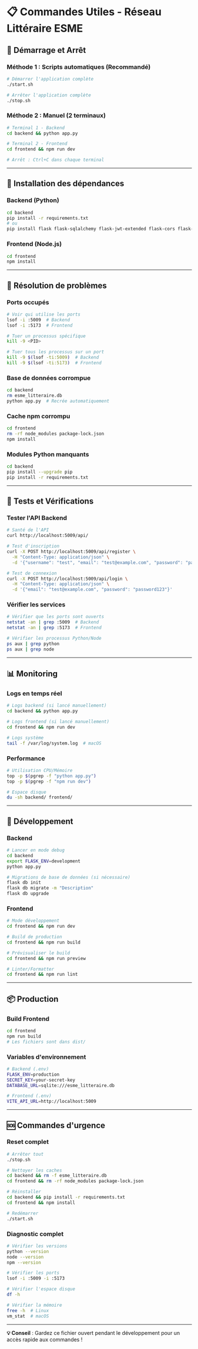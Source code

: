 # 📋 Commandes Utiles - Réseau Littéraire ESME

## 🚀 Démarrage et Arrêt

### **Méthode 1 : Scripts automatiques (Recommandé)**
```bash
# Démarrer l'application complète
./start.sh

# Arrêter l'application complète
./stop.sh
```

### **Méthode 2 : Manuel (2 terminaux)**
```bash
# Terminal 1 - Backend
cd backend && python app.py

# Terminal 2 - Frontend  
cd frontend && npm run dev

# Arrêt : Ctrl+C dans chaque terminal
```

---

## 🔧 Installation des dépendances

### **Backend (Python)**
```bash
cd backend
pip install -r requirements.txt
# ou
pip install flask flask-sqlalchemy flask-jwt-extended flask-cors flask-login flask-migrate python-dotenv
```

### **Frontend (Node.js)**
```bash
cd frontend
npm install
```

---

## 🐛 Résolution de problèmes

### **Ports occupés**
```bash
# Voir qui utilise les ports
lsof -i :5009  # Backend
lsof -i :5173  # Frontend

# Tuer un processus spécifique
kill -9 <PID>

# Tuer tous les processus sur un port
kill -9 $(lsof -ti:5009)  # Backend
kill -9 $(lsof -ti:5173)  # Frontend
```

### **Base de données corrompue**
```bash
cd backend
rm esme_litteraire.db
python app.py  # Recrée automatiquement
```

### **Cache npm corrompu**
```bash
cd frontend
rm -rf node_modules package-lock.json
npm install
```

### **Modules Python manquants**
```bash
cd backend
pip install --upgrade pip
pip install -r requirements.txt
```

---

## 🧪 Tests et Vérifications

### **Tester l'API Backend**
```bash
# Santé de l'API
curl http://localhost:5009/api/

# Test d'inscription
curl -X POST http://localhost:5009/api/register \
  -H "Content-Type: application/json" \
  -d '{"username": "test", "email": "test@example.com", "password": "password123"}'

# Test de connexion
curl -X POST http://localhost:5009/api/login \
  -H "Content-Type: application/json" \
  -d '{"email": "test@example.com", "password": "password123"}'
```

### **Vérifier les services**
```bash
# Vérifier que les ports sont ouverts
netstat -an | grep :5009  # Backend
netstat -an | grep :5173  # Frontend

# Vérifier les processus Python/Node
ps aux | grep python
ps aux | grep node
```

---

## 📊 Monitoring

### **Logs en temps réel**
```bash
# Logs backend (si lancé manuellement)
cd backend && python app.py

# Logs frontend (si lancé manuellement)  
cd frontend && npm run dev

# Logs système
tail -f /var/log/system.log  # macOS
```

### **Performance**
```bash
# Utilisation CPU/Mémoire
top -p $(pgrep -f "python app.py")
top -p $(pgrep -f "npm run dev")

# Espace disque
du -sh backend/ frontend/
```

---

## 🔄 Développement

### **Backend**
```bash
# Lancer en mode debug
cd backend
export FLASK_ENV=development
python app.py

# Migrations de base de données (si nécessaire)
flask db init
flask db migrate -m "Description"
flask db upgrade
```

### **Frontend**
```bash
# Mode développement
cd frontend && npm run dev

# Build de production
cd frontend && npm run build

# Prévisualiser le build
cd frontend && npm run preview

# Linter/Formatter
cd frontend && npm run lint
```

---

## 📦 Production

### **Build Frontend**
```bash
cd frontend
npm run build
# Les fichiers sont dans dist/
```

### **Variables d'environnement**
```bash
# Backend (.env)
FLASK_ENV=production
SECRET_KEY=your-secret-key
DATABASE_URL=sqlite:///esme_litteraire.db

# Frontend (.env)
VITE_API_URL=http://localhost:5009
```

---

## 🆘 Commandes d'urgence

### **Reset complet**
```bash
# Arrêter tout
./stop.sh

# Nettoyer les caches
cd backend && rm -f esme_litteraire.db
cd frontend && rm -rf node_modules package-lock.json

# Réinstaller
cd backend && pip install -r requirements.txt
cd frontend && npm install

# Redémarrer
./start.sh
```

### **Diagnostic complet**
```bash
# Vérifier les versions
python --version
node --version
npm --version

# Vérifier les ports
lsof -i :5009 -i :5173

# Vérifier l'espace disque
df -h

# Vérifier la mémoire
free -h  # Linux
vm_stat  # macOS
```

---

**💡 Conseil** : Gardez ce fichier ouvert pendant le développement pour un accès rapide aux commandes ! 